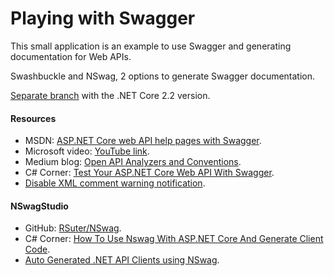 # Playing with Swagger

This small application is an example to use Swagger and generating documentation for Web APIs.

Swashbuckle and NSwag, 2 options to generate Swagger documentation.

[Separate branch](https://github.com/19balazs86/PlayingWithSwagger/tree/netcoreapp2.2) with the .NET Core 2.2 version.

#### Resources

- MSDN: [ASP.NET Core web API help pages with Swagger](https://docs.microsoft.com/en-us/aspnet/core/tutorials/web-api-help-pages-using-swagger?view=aspnetcore-3.0).
- Microsoft video: [YouTube link](https://www.youtube.com/watch?v=_vw3hcnSA1Y).
- Medium blog: [Open API Analyzers and Conventions](https://medium.com/volosoft/open-api-analyzers-conventions-82d74cfff11b).
- C# Corner: [Test Your ASP.NET Core Web API With Swagger](https://www.c-sharpcorner.com/article/test-your-asp-net-core-web-api-with-swagger).
- [Disable XML comment warning notification](https://dev.to/coolgoose/how-to-disable-notifications-in-aspnet-core-20-for-missing-xml-comment-for-publicly-visible-type-or-member-29ab).

#### NSwagStudio

- GitHub: [RSuter/NSwag](https://github.com/RSuter/NSwag/wiki/NSwagStudio).
- C# Corner: [How To Use Nswag With ASP.NET Core And Generate Client Code](https://www.c-sharpcorner.com/article/how-to-use-nswag-with-asp-net-core-and-generate-client-code-with-nswag-studio).
- [Auto Generated .NET API Clients using NSwag](https://damienbod.com/2019/02/13/auto-generated-net-api-clients-using-nswag-and-swashbuckle-swagger).
